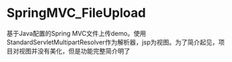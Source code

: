 # SpringMVC_FileUpload
基于Java配置的Spring MVC文件上传demo。使用StandardServletMultipartResolver作为解析器，jsp为视图。为了简介起见，项目对视图并没有美化，但是功能完整简介明了
